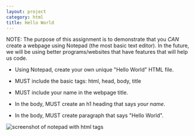 ```yaml
---
layout: project
category: html
title: Hello World
---
```


NOTE: The purpose of this assignment is to demonstrate that you *CAN* create a webpage using Notepad (the most basic text editor). In the future, we will be using better programs/websites that have features that will help us code.



  - Using Notepad, create your own unique "Hello World" HTML file.

  - MUST include the basic tags: html, head, body, title

  - MUST include your name in the webpage title.

  - In the body, MUST create an h1 heading that says *your name*.

  - In the body, MUST create paragraph that says "Hello World".

  ![screenshot of notepad with html tags](/wd/html/notepadhtml.jpg)

